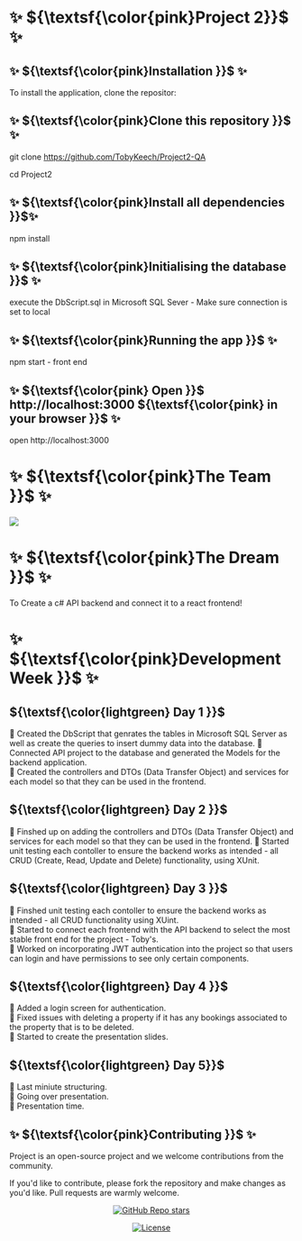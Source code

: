  #                                                       ✨ ${\textsf{\color{pink}Project 2}}$ ✨



## ✨  ${\textsf{\color{pink}Installation }}$  ✨
To install the application, clone the repositor: 

<!-- start: code block --> 
## ✨  ${\textsf{\color{pink}Clone this repository }}$  ✨ 
git clone https://github.com/TobyKeech/Project2-QA

cd Project2


## ✨  ${\textsf{\color{pink}Install all dependencies }}$✨
npm install 


## ✨ ${\textsf{\color{pink}Initialising the database }}$ ✨
execute the DbScript.sql in Microsoft SQL Sever - Make sure connection is set to local 


## ✨ ${\textsf{\color{pink}Running the app }}$ ✨
npm start - front end 


## ✨ ${\textsf{\color{pink} Open }}$ http://localhost:3000 ${\textsf{\color{pink} in your browser }}$ ✨
open http://localhost:3000
<!-- end:code block -->




# ✨ ${\textsf{\color{pink}The Team }}$ ✨

<a href="https://github.com/TobyKeech/Project2-QA/contributors">
  <img src="https://contrib.rocks/image?repo=TobyKeech/Project2-QA" />
</a>


#  ✨ ${\textsf{\color{pink}The Dream }}$ ✨
To Create a c# API backend and connect it to a react frontend!


# ✨ ${\textsf{\color{pink}Development Week }}$ ✨


## ${\textsf{\color{lightgreen} Day 1 }}$
:hibiscus: Created the DbScript that genrates the tables in Microsoft SQL Server as well as create the queries to insert dummy data into the database.
:hibiscus: Connected API project to the database and generated the Models for the backend application.                             
:hibiscus: Created the controllers and DTOs (Data Transfer Object) and services for each model so that they can be used in the frontend. 

## ${\textsf{\color{lightgreen} Day 2 }}$                       
:hibiscus: Finshed up on adding the controllers and DTOs (Data Transfer Object) and services for each model so that they can be used in the frontend. 
:hibiscus: Started unit testing each contoller to ensure the backend works as intended - all CRUD (Create, Read, Update and Delete) functionality, using XUnit. 

## ${\textsf{\color{lightgreen} Day 3 }}$                       
:hibiscus: Finshed unit testing each contoller to ensure the backend works as intended - all CRUD functionality using XUint.                             
:hibiscus: Started to connect each frontend with the API backend to select the most stable front end for the project - Toby's.           
:hibiscus: Worked on incorporating JWT authentication into the project so that users can login and have permissions to see only certain components. 

## ${\textsf{\color{lightgreen} Day 4 }}$                       
:hibiscus: Added a login screen for authentication.                                                                                            
:hibiscus: Fixed issues with deleting a property if it has any bookings associated to the property that is to be deleted.                                   
:hibiscus: Started to create the presentation slides. 

## ${\textsf{\color{lightgreen} Day 5}}$                       
:hibiscus: Last miniute structuring.                                                                                                                                     
:hibiscus: Going over presentation.                                                                                                                                          
:hibiscus: Presentation time.


## ✨ ${\textsf{\color{pink}Contributing }}$ ✨ 

Project is an open-source project and we welcome contributions from the community.

If you'd like to contribute, please fork the repository and make changes as you'd like. Pull requests are warmly welcome.

<div align="center">
  <a href="https://github.com/TobyKeech/Project2-QA/stargazers"><img alt="GitHub Repo stars" src="https://img.shields.io/github/stars/TobyKeech/Project2-QA"></a>
  
  <a href="https://github.com/mfts/TobyKeech/Project2-QA/main/LICENSE"><img alt="License" src="https://img.shields.io/badge/license-AGPLv3-pink"></a>
</div>
